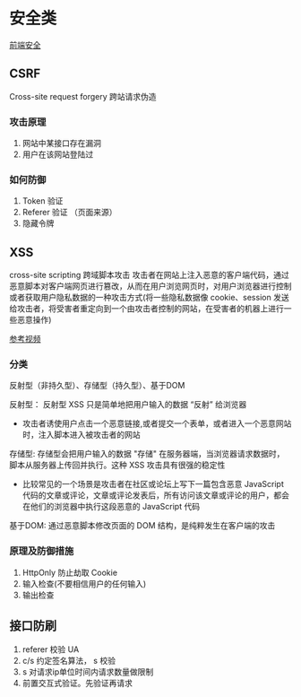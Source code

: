 # 安全类

[前端安全](https://mubu.com/doc/Pb9lLOsHB)

## CSRF
Cross-site request forgery  跨站请求伪造

### 攻击原理
1. 网站中某接口存在漏洞
2. 用户在该网站登陆过

### 如何防御
1. Token 验证
2. Referer 验证 （页面来源）
3. 隐藏令牌 

## XSS
cross-site scripting 跨域脚本攻击
攻击者在网站上注入恶意的客户端代码，通过恶意脚本对客户端网页进行篡改，从而在用户浏览网页时，对用户浏览器进行控制或者获取用户隐私数据的一种攻击方式(将一些隐私数据像 cookie、session 发送给攻击者，将受害者重定向到一个由攻击者控制的网站，在受害者的机器上进行一些恶意操作)

[参考视频](http://www.imooc.com/learn/812)

### 分类
反射型（非持久型）、存储型（持久型）、基于DOM

反射型： 反射型 XSS 只是简单地把用户输入的数据 “反射” 给浏览器
  - 攻击者诱使用户点击一个恶意链接,或者提交一个表单，或者进入一个恶意网站时，注入脚本进入被攻击者的网站

存储型: 存储型会把用户输入的数据 "存储" 在服务器端，当浏览器请求数据时，脚本从服务器上传回并执行。这种 XSS 攻击具有很强的稳定性

  - 比较常见的一个场景是攻击者在社区或论坛上写下一篇包含恶意 JavaScript 代码的文章或评论，文章或评论发表后，所有访问该文章或评论的用户，都会在他们的浏览器中执行这段恶意的 JavaScript 代码

基于DOM: 通过恶意脚本修改页面的 DOM 结构，是纯粹发生在客户端的攻击


### 原理及防御措施

1. HttpOnly 防止劫取 Cookie
2. 输入检查(不要相信用户的任何输入)
3. 输出检查

## 接口防刷
1. referer 校验 UA
2. c/s 约定签名算法， s 校验
3. s 对请求ip单位时间内请求数量做限制
4. 前置交互式验证。先验证再请求